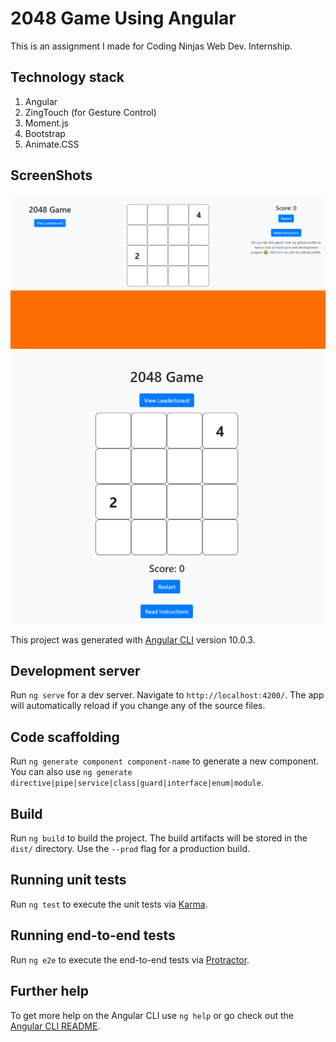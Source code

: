 # 2048 Game Using Angular
This is an assignment I made for Coding Ninjas Web Dev. Internship.

## Technology stack
1. Angular
2. ZingTouch (for Gesture Control)
3. Moment.js
4. Bootstrap
5. Animate.CSS

## ScreenShots
<img src="https://github.com/parikshit223933/CN-Intern-Assignment/blob/master/src/screenshots/1.png"/>
<img src="https://github.com/parikshit223933/CN-Intern-Assignment/blob/master/src/screenshots/2.png" width=500/>

This project was generated with [Angular CLI](https://github.com/angular/angular-cli) version 10.0.3.

## Development server

Run `ng serve` for a dev server. Navigate to `http://localhost:4200/`. The app will automatically reload if you change any of the source files.

## Code scaffolding

Run `ng generate component component-name` to generate a new component. You can also use `ng generate directive|pipe|service|class|guard|interface|enum|module`.

## Build

Run `ng build` to build the project. The build artifacts will be stored in the `dist/` directory. Use the `--prod` flag for a production build.

## Running unit tests

Run `ng test` to execute the unit tests via [Karma](https://karma-runner.github.io).

## Running end-to-end tests

Run `ng e2e` to execute the end-to-end tests via [Protractor](http://www.protractortest.org/).

## Further help

To get more help on the Angular CLI use `ng help` or go check out the [Angular CLI README](https://github.com/angular/angular-cli/blob/master/README.md).
